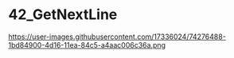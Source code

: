 # 42_GetNextLine

https://user-images.githubusercontent.com/17336024/74276488-1bd84900-4d16-11ea-84c5-a4aac006c36a.png
